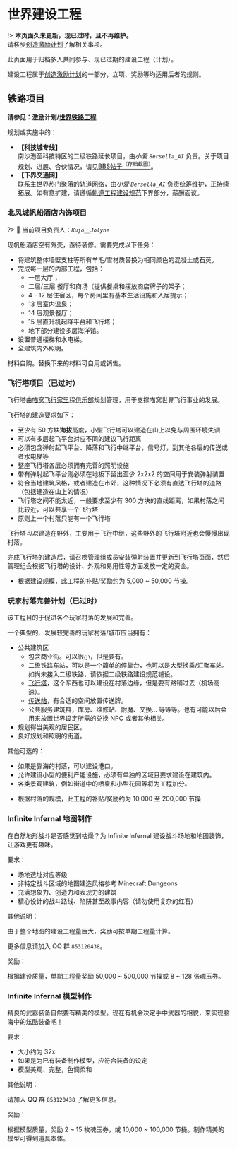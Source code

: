 # 世界建设工程

!> **本页面久未更新，现已过时，且不再维护。**  
请移步[创造激励计划](nyaa/creation.md)了解相关事项。

此页面用于归档多人共同参与、现已过期的建设工程（计划）。

建设工程属于[创造激励计划](nyaa/creation.md)的一部分，立项、奖励等均适用后者的规则。


## 铁路项目
**请参见：激励计划/[世界铁路工程](nyaa/creation.md#世界铁路工程)**

规划或实施中的：

- **【科技城专线】**  
南沙港至科技特区的二级铁路延长项目，由*小爱 `Bersella_AI`* 负责。关于项目规划、进展、合伙情况，请见[BBS帖子<sup>（存档截图）</sup>](/assets/images/legacy/nyaabbs/1483.webp ':ignore 好耶是新坑/ 主世界「科技城专线」工程规划、建设进度及合伙邀请')。
- **【下界交通网】**  
联系主世界热门聚落的[轨道网络](nyaa/projects/nether-traffic.md)，由*小爱 `Bersella_AI`* 负责统筹维护，正持续拓展。如有意扩建，请遵循[轨道工程建设规范](tutorial/building/railway-construction-standard#二、下界交通网部分)下界部分，薪酬面议。


### 北风城帆船酒店内饰项目
?> :construction_worker: 当前项目负责人：*`Kujo__Jolyne`*

现帆船酒店空有外壳，亟待装修。需要完成以下任务：
- 将建筑整体墙壁支柱等所有羊毛/雪材质替换为相同颜色的混凝土或石英。
- 完成每一层的内部工程，包括：
  + 一层大厅；
  + 二层/三层 餐厅和商场（提供餐桌和摆放商店牌子的架子；
  + 4 - 12 层住宿区，每个房间里有基本生活设施和入居提示；
  + 13 层室内温泉；
  + 14 层观景餐厅；
  + 15 层直升机起降平台和飞行塔；
  + 地下部分建设多层海洋馆。
- 设置普通楼梯和水电梯。
- 全建筑内外照明。

材料自购。替换下来的材料可自用或销售。

### 飞行塔项目（已过时）

飞行塔由[喵窝飞行家里程俱乐部](legacy/nyaa/nfmc)规划管理，用于支撑喵窝世界飞行事业的发展。

飞行塔的建造要求如下：

- 至少有 50 方块**海拔**高度，小型飞行塔可以建造在山上以免与周围环境失调
- 可以有多层起飞平台对应不同的建议飞行距离
- 必须包含弹射起飞平台、降落和飞行中继平台，信号灯，到其他各层的传送或者水电梯等
- 整座飞行塔各层必须拥有完善的照明设施
- 带有弹射起飞平台则必须在地板下留出至少 2x2x2 的空间用于安装弹射装置
- 符合当地建筑风格，或者建造在市郊，这种情况下必须有直达飞行塔的道路（包括建造在山上的情况）
- 飞行塔之间不能太近，一般要求至少有 300 方块的直线距离，如果村落之间比较近，可以共享一个飞行塔
- 原则上一个村落只能有一个飞行塔

飞行塔*可以*建造在野外，主要用于飞行中继，这些野外的飞行塔附近也会慢慢出现村落。

完成飞行塔的建造后，请召唤管理组成员安装弹射装置并更新到[飞行塔](nyaa/projects/airline.md)页面，然后管理组会根据飞行塔的设计、外观和易用性等方面发放一定的资金。

* 根据建设规模，此工程的补贴/奖励约为 5,000 ~ 50,000 节操。


### 玩家村落完善计划（已过时）

该工程目的于促进各个玩家村落的发展和完善。

一个典型的、发展较完善的玩家村落/城市应当拥有：

- 公共建筑区
  - 包含商业街。可以很小，但是要有。
  - 二级铁路车站，可以是一个简单的停靠台，也可以是大型换乘/汇聚车站。如尚未接入二级铁路，请依据二级铁路建设规范铺设。
  - [飞行塔](nyaa/projects/airline)，这个东西也可以建设在村落边缘，但是要有路铺过去（机场高速）。
  - [传送站](nyaa/projects/teleport-center)，有合适的空间放置传送牌。
  - 公共服务建筑群，库房、维修站、附魔、交换… 等等等。也有可能以后会用来放置世界设定所需的兑换 NPC 或者其他相关。
- 规划得当美观的居民区。
- 良好规划和照明的街道。

其他可选的：

- 如果是靠海的村落，可以建设港口。
- 允许建设小型的便利产能设施，必须有单独的区域且要求建设在建筑内。
- 各类景观建筑，例如街道中的喷泉和小型花园等将为工程加分。

* 根据村落的规模，此工程的补贴/奖励约为 10,000 至 200,000 节操



### Infinite Infernal 地图制作

在自然地形战斗是否感觉到枯燥？为 Infinite Infernal 建设战斗场地和地图装饰，让游戏更有趣味。

要求：

- 场地选址对应等级
- 非特定战斗区域的地图建造风格参考 Minecraft Dungeons
- 充满想象力、创造力和表现力的建筑
- 精心设计的战斗路线、陷阱甚至故事内容（请勿使用复杂的红石）

其他说明：

由于整个地图的建设工程量巨大，奖励可按单期工程量计算。

更多信息请加入 QQ 群 `853120438`。

奖励：

根据建设质量，单期工程量奖励 50,000 ~ 500,000 节操或 8 ~ 128 张魂玉券。



### Infinite Infernal 模型制作

精良的武器装备自然要有精美的模型。现在有机会决定手中武器的相貌，来实现脑海中的炫酷装备吧！

要求：

- 大小约为 32x
- 如果是为已有装备制作模型，应符合装备的设定
- 模型美观、完整，色调柔和

其他说明：

请加入 QQ 群 `853120438` 了解更多信息。

奖励：

根据模型质量，奖励 2 ~ 15 枚魂玉券，或 10,000 ~ 100,000 节操。制作精美的模型可得到道具本体。
